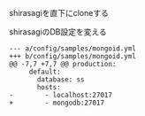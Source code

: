 
shirasagiを直下にcloneする

shirasagiのDB設定を変える

```
--- a/config/samples/mongoid.yml
+++ b/config/samples/mongoid.yml
@@ -7,7 +7,7 @@ production:
     default:
       database: ss
       hosts:
-        - localhost:27017
+        - mongodb:27017
```
